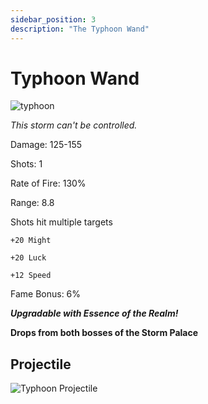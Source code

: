 ```yaml
---
sidebar_position: 3
description: "The Typhoon Wand"
---
```


# Typhoon Wand

![typhoon](https://vwiki.valorserver.com/api/item/picture/typhoon%20wand)

<i>This storm can't be controlled.</i>

Damage: 125-155

Shots: 1

Rate of Fire: 130% 

Range: 8.8

Shots hit multiple targets

    +20 Might
    
    +20 Luck
    
    +12 Speed

Fame Bonus: 6%

***Upgradable with Essence of the Realm!***

**Drops from both bosses of the Storm Palace**

## Projectile

![Typhoon Projectile](https://cdn.discordapp.com/attachments/953134990428868629/997626729113850007/typhoonwand.gif)
